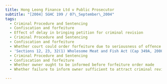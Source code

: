 ```yaml
---
title: Hong Leong Finance Ltd v Public Prosecutor
subtitle: "[2004] SGHC 199 / 07\_September\_2004"
tags:
  - Criminal Procedure and Sentencing
  - Confiscation and forfeiture
  - Effect of delay in bringing petition for criminal revision
  - Criminal Procedure and Sentencing
  - Confiscation and forfeiture
  - Whether court could order forfeiture due to seriousness of offence
  - 'Sections 12, 23, 32(1) Wholesome Meat and Fish Act (Cap 349A, 2000 Rev Ed)'
  - Criminal Procedure and Sentencing
  - Confiscation and forfeiture
  - Whether owner ought to be informed before forfeiture order made
  - Whether failure to inform owner sufficient to attract criminal revision

---
```



